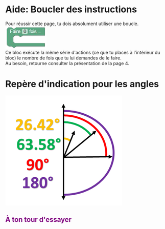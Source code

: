 # Aide: Boucler des instructions
Pour réussir cette page, tu dois absolument utiliser une boucle. <br>
![Boucle][boucle]
<br>
Ce bloc exécute la même série d'actions (ce que tu places à l'intérieur du bloc) le nombre de fois que tu lui demandes de le faire. <br>
Au besoin, retourne consulter la présentation de la page 4.<br>

# Repère d'indication pour les angles
![Repère][repere]<br>

## <span style="color: #800080">À ton tour d'essayer</span>

[boucle]: img/architecture_boucle.png
[repere]: img/repere.png

